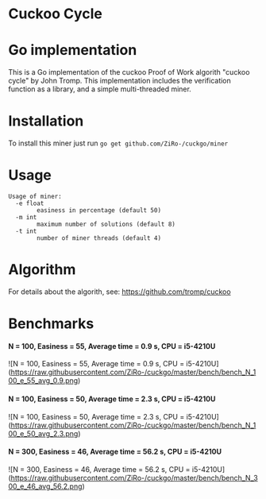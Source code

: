 
Cuckoo Cycle
============
# Go implementation
This is a Go implementation of the cuckoo Proof of Work algorith "cuckoo cycle" by John Tromp.
This implementation includes the verification function as a library, and a simple multi-threaded miner.

# Installation
To install this miner just run
`go get github.com/ZiRo-/cuckgo/miner`

# Usage

```
Usage of miner:
  -e float
    	easiness in percentage (default 50)
  -m int
    	maximum number of solutions (default 8)
  -t int
    	number of miner threads (default 4)
```
# Algorithm

For details about the algorith, see: https://github.com/tromp/cuckoo

# Benchmarks
#### N = 100, Easiness = 55, Average time = 0.9 s, CPU = i5-4210U
![N = 100, Easiness = 55, Average time = 0.9 s, CPU = i5-4210U] (https://raw.githubusercontent.com/ZiRo-/cuckgo/master/bench/bench_N_100_e_55_avg_0.9.png)

#### N = 100, Easiness = 50, Average time = 2.3 s, CPU = i5-4210U
![N = 100, Easiness = 50, Average time = 2.3 s, CPU = i5-4210U] (https://raw.githubusercontent.com/ZiRo-/cuckgo/master/bench/bench_N_100_e_50_avg_2.3.png)

#### N = 300, Easiness = 46, Average time = 56.2 s, CPU = i5-4210U
![N = 300, Easiness = 46, Average time = 56.2 s, CPU = i5-4210U] (https://raw.githubusercontent.com/ZiRo-/cuckgo/master/bench/bench_N_300_e_46_avg_56.2.png)
